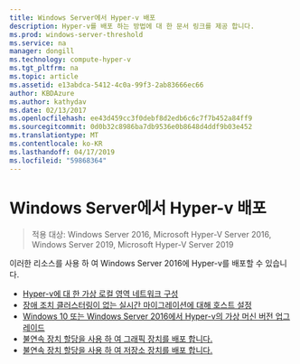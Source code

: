 ```yaml
---
title: Windows Server에서 Hyper-v 배포
description: Hyper-v를 배포 하는 방법에 대 한 문서 링크를 제공 합니다.
ms.prod: windows-server-threshold
ms.service: na
manager: dongill
ms.technology: compute-hyper-v
ms.tgt_pltfrm: na
ms.topic: article
ms.assetid: e13abdca-5412-4c0a-99f3-2ab83666ec66
author: KBDAzure
ms.author: kathydav
ms.date: 02/13/2017
ms.openlocfilehash: ee43d459cc3f0debf8d2edb6c6c7f7b452a84ff9
ms.sourcegitcommit: 0d0b32c8986ba7db9536e0b8648d4ddf9b03e452
ms.translationtype: MT
ms.contentlocale: ko-KR
ms.lasthandoff: 04/17/2019
ms.locfileid: "59868364"
---
```

# <a name="deploy-hyper-v-on-windows-server"></a>Windows Server에서 Hyper-v 배포

>적용 대상: Windows Server 2016, Microsoft Hyper-V Server 2016, Windows Server 2019, Microsoft Hyper-V Server 2019

이러한 리소스를 사용 하 여 Windows Server 2016에 Hyper-v를 배포할 수 있습니다.
   
- [Hyper-v에 대 한 가상 로컬 영역 네트워크 구성](configure-virtual-local-areal-networks-for-Hyper-V.md)  
- [장애 조치 클러스터링이 없는 실시간 마이그레이션에 대해 호스트 설정](Set-up-hosts-for-live-migration-without-Failover-Clustering.md)  
- [Windows 10 또는 Windows Server 2016에서 Hyper-v의 가상 머신 버전 업그레이드](Upgrade-virtual-machine-version-in-Hyper-V-on-Windows-or-Windows-Server.md)
- [불연속 장치 할당을 사용 하 여 그래픽 장치를 배포 합니다.](deploying-graphics-devices-using-dda.md)
- [불연속 장치 할당을 사용 하 여 저장소 장치를 배포 합니다.](deploying-storage-devices-using-dda.md)  
  


